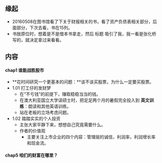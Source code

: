 ##  缘起
+ 20160508在图书馆看了下关于财报相关的书，看了资产负债表相关部分，后面部分，下次去看，书在15列。
+ 书放原位时，想着是不是借本书拿走，然后 标题 吸引了我，我一看是张化桥写的，就决定拿过来看看。

##  内容
#### chap1 谁能战胜股市
+ **花时间研究一个更基本的问题：**该不该买股票，为什么一定要买股票。
+ 1.01 打工仔的发财梦
	+ 在“不亏钱”的前提下，赚取稳稳当当的钱。
	+ 在澳大利亚国立大学读硕士时，把足足两个月的暑假完全投入到 **英文训练**：朗读和其他英语训练。
	+ 站在老板的立场考虑问题。
+ 1.02 踏踏实实的个人投资
	+ 主张大家平静下来，想想自己究竟需要什么。
	+ 作者的价值观
		+ 主要关注上市企业的四个内容：管理层的诚信，利润率，利润增长率和现金流。


####  chap5 咱们的财富在哪里？